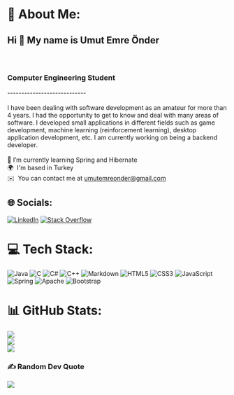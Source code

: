 # 💫 About Me:
## Hi 👋 My name is Umut Emre Önder
### <br><br>Computer Engineering Student<br>
----------------------------<br><br>
I have been dealing with software development as an amateur for more than 4 years. I had the opportunity to get to know and deal with many areas of software. I developed small applications in different fields such as game development, machine learning (reinforcement learning), desktop application development, etc. I am currently working on being a backend developer.<br><br>🌱 I’m currently learning Spring and Hibernate<br>🌍  I'm based in Turkey<br>✉️  You can contact me at [umutemreonder@gmail.com](mailto:umutemreonder@gmail.com)


## 🌐 Socials:
[![LinkedIn](https://img.shields.io/badge/LinkedIn-%230077B5.svg?logo=linkedin&logoColor=white)](https://linkedin.com/in/umutemreonder) [![Stack Overflow](https://img.shields.io/badge/-Stackoverflow-FE7A16?logo=stack-overflow&logoColor=white)](https://stackoverflow.com/users/14715055) 

# 💻 Tech Stack:
![Java](https://img.shields.io/badge/java-%23ED8B00.svg?style=for-the-badge&logo=java&logoColor=white) ![C](https://img.shields.io/badge/c-%2300599C.svg?style=for-the-badge&logo=c&logoColor=white) ![C#](https://img.shields.io/badge/c%23-%23239120.svg?style=for-the-badge&logo=c-sharp&logoColor=white) ![C++](https://img.shields.io/badge/c++-%2300599C.svg?style=for-the-badge&logo=c%2B%2B&logoColor=white) ![Markdown](https://img.shields.io/badge/markdown-%23000000.svg?style=for-the-badge&logo=markdown&logoColor=white) ![HTML5](https://img.shields.io/badge/html5-%23E34F26.svg?style=for-the-badge&logo=html5&logoColor=white) ![CSS3](https://img.shields.io/badge/css3-%231572B6.svg?style=for-the-badge&logo=css3&logoColor=white) ![JavaScript](https://img.shields.io/badge/javascript-%23323330.svg?style=for-the-badge&logo=javascript&logoColor=%23F7DF1E) ![Spring](https://img.shields.io/badge/spring-%236DB33F.svg?style=for-the-badge&logo=spring&logoColor=white) ![Apache](https://img.shields.io/badge/apache-%23D42029.svg?style=for-the-badge&logo=apache&logoColor=white) ![Bootstrap](https://img.shields.io/badge/bootstrap-%23563D7C.svg?style=for-the-badge&logo=bootstrap&logoColor=white)
# 📊 GitHub Stats:
![](https://github-readme-stats.vercel.app/api?username=umutemreonder&theme=dark&hide_border=false&include_all_commits=true&count_private=true)<br/>
![](https://github-readme-streak-stats.herokuapp.com/?user=umutemreonder&theme=dark&hide_border=false)<br/>
![](https://github-readme-stats.vercel.app/api/top-langs/?username=umutemreonder&theme=dark&hide_border=false&include_all_commits=true&count_private=true&layout=compact)

### ✍️ Random Dev Quote
![](https://quotes-github-readme.vercel.app/api?type=horizontal&theme=radical)
